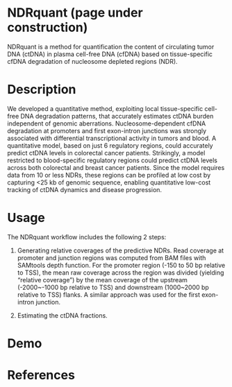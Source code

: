 # NDRquant (page under construction)
NDRquant is a method for quantification the content of circulating tumor DNA (ctDNA) in plasma cell-free DNA (cfDNA) based on tissue-specific cfDNA degradation of nucleosome depleted regions (NDR).

# Description
We developed a quantitative method, exploiting local tissue-specific cell-free DNA degradation patterns, that accurately estimates ctDNA burden independent of genomic aberrations. Nucleosome-dependent cfDNA degradation at promoters and first exon-intron junctions was strongly associated with differential transcriptional activity in tumors and blood. A quantitative model, based on just 6 regulatory regions, could accurately predict ctDNA levels in colorectal cancer patients. Strikingly, a model restricted to blood-specific regulatory regions could predict ctDNA levels across both colorectal and breast cancer patients. Since the model requires data from 10 or less NDRs, these regions can be profiled at low cost by capturing <25 kb of genomic sequence, enabling quantitative low-cost tracking of ctDNA dynamics and disease progression.

# Usage
The NDRquant workflow includes the following 2 steps:

1. Generating relative coverages of the predictive NDRs.
Read coverage at promoter and junction regions was computed from BAM files with SAMtools depth function. For the promoter region (-150 to 50 bp relative to TSS), the mean raw coverage across the region was divided (yielding “relative coverage”) by the mean coverage of the upstream (-2000~-1000 bp relative to TSS) and downstream (1000~2000 bp relative to TSS) flanks. A similar approach was used for the first exon-intron junction. 
    
2. Estimating the ctDNA fractions. 
    

# Demo


# References
